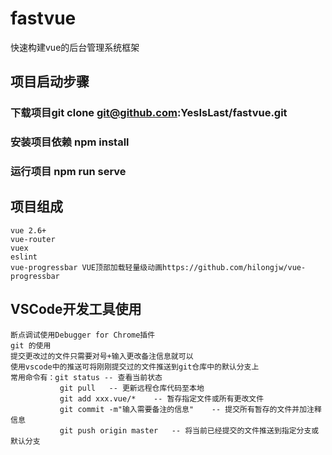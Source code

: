 # fastvue
快速构建vue的后台管理系统框架
## 项目启动步骤
### 下载项目git clone git@github.com:YesIsLast/fastvue.git
### 安装项目依赖 npm install
### 运行项目 npm run serve

## 项目组成
    vue 2.6+
    vue-router
    vuex
    eslint
    vue-progressbar VUE顶部加载轻量级动画https://github.com/hilongjw/vue-progressbar
## VSCode开发工具使用
    断点调试使用Debugger for Chrome插件
    git 的使用
    提交更改过的文件只需要对号+输入更改备注信息就可以
    使用vscode中的推送可将刚刚提交过的文件推送到git仓库中的默认分支上
    常用命令有：git status -- 查看当前状态
               git pull   -- 更新远程仓库代码至本地
               git add xxx.vue/*    -- 暂存指定文件或所有更改文件
               git commit -m"输入需要备注的信息"    -- 提交所有暂存的文件并加注释信息
               git push origin master   -- 将当前已经提交的文件推送到指定分支或默认分支
